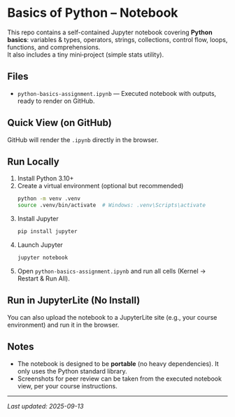 # Basics of Python – Notebook

This repo contains a self-contained Jupyter notebook covering **Python basics**:
variables & types, operators, strings, collections, control flow, loops, functions, and comprehensions.  
It also includes a tiny mini‑project (simple stats utility).

## Files
- `python-basics-assignment.ipynb` — Executed notebook with outputs, ready to render on GitHub.

## Quick View (on GitHub)
GitHub will render the `.ipynb` directly in the browser.

## Run Locally
1. Install Python 3.10+
2. Create a virtual environment (optional but recommended)
   ```bash
   python -m venv .venv
   source .venv/bin/activate  # Windows: .venv\Scripts\activate
   ```
3. Install Jupyter
   ```bash
   pip install jupyter
   ```
4. Launch Jupyter
   ```bash
   jupyter notebook
   ```
5. Open `python-basics-assignment.ipynb` and run all cells (Kernel → Restart & Run All).

## Run in JupyterLite (No Install)
You can also upload the notebook to a JupyterLite site (e.g., your course environment) and run it in the browser.

## Notes
- The notebook is designed to be **portable** (no heavy dependencies). It only uses the Python standard library.
- Screenshots for peer review can be taken from the executed notebook view, per your course instructions.

---
_Last updated: 2025-09-13_
